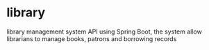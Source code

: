 # library
library management system API using Spring Boot, the system allow librarians to manage books, patrons and borrowing records
